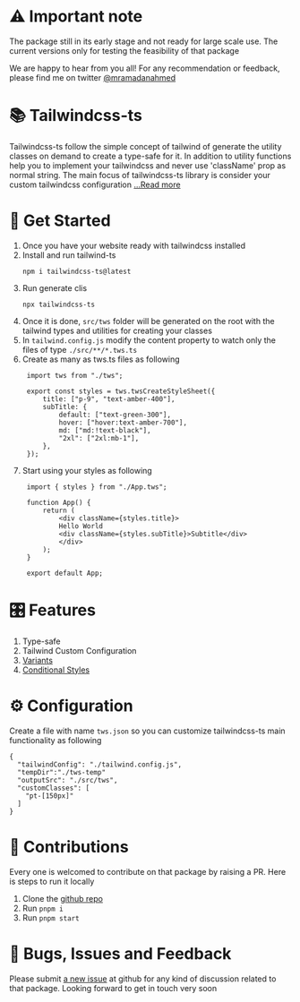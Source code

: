 # ⚠️ Important note
The package still in its early stage and not ready for large scale use. The current versions only for testing the feasibility of that package

We are happy to hear from you all! For any recommendation or feedback, please find me on twitter [@mramadanahmed](https://twitter.com/mramadanahmed)

# 📚 Tailwindcss-ts
Tailwindcss-ts follow the simple concept of tailwind of generate the utility classes on demand to create a type-safe for it. In addition to utility functions help you to implement your tailwindcss and never use 'className' prop as normal string. The main focus of tailwindcss-ts library is consider your custom tailwindcss configuration [...Read more](./docs/introduction.md)

# 🚀 Get Started
1. Once you have your website ready with tailwindcss installed
2. Install and run tailwind-ts 
   ```
   npm i tailwindcss-ts@latest
   ```
3. Run generate clis
   ```
   npx tailwindcss-ts
   ```
4. Once it is done, `src/tws` folder will be generated on the root with the tailwind types and utilities for creating your classes
5. In `tailwind.config.js` modify the content property to watch only the files of type `./src/**/*.tws.ts`
6. Create as many as tws.ts files as following
   ```
    import tws from "./tws";

    export const styles = tws.twsCreateStyleSheet({
        title: ["p-9", "text-amber-400"],
        subTitle: {
            default: ["text-green-300"],
            hover: ["hover:text-amber-700"],
            md: ["md:!text-black"],
            "2xl": ["2xl:mb-1"],
        },
    });

   ```
7. Start using your styles as following
   ```
    import { styles } from "./App.tws";

    function App() {
        return (
            <div className={styles.title}>
            Hello World
            <div className={styles.subTitle}>Subtitle</div>
            </div>
        );
    }

    export default App;
   ```

# 🎛️ Features
1. Type-safe
2. Tailwind Custom Configuration
3. [Variants](./docs/variants.md)
4. [Conditional Styles](./docs//conditional.md)
  

# ⚙️ Configuration
Create a file with name `tws.json` so you can customize tailwindcss-ts main functionality as following
```
{
  "tailwindConfig": "./tailwind.config.js",
  "tempDir":"./tws-temp"
  "outputSrc": "./src/tws",
  "customClasses": [
    "pt-[150px]"
  ]
}
```

# 🥷 Contributions
Every one is welcomed to contribute on that package by raising a PR. Here is steps to run it locally
1. Clone the [github repo](https://github.com/mramadanahmed/tailwindcss-ts)
2. Run `pnpm i`
3. Run `pnpm start`
   

# 🧵 Bugs, Issues and Feedback
Please submit [a new issue](https://github.com/mramadanahmed/tailwindcss-ts/issues/new) at github for any kind of discussion related to that package. Looking forward to get in touch very soon
